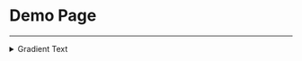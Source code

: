 # Demo Page
---
<details>

<summary>Gradient Text</summary>

### [Visit site](https://yhalodev.github.io/demo-page/public/gradient-text.html)

</details>
